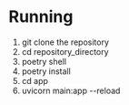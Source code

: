 # Running
1. git clone the repository
2. cd repository_directory
3. poetry shell
4. poetry install
5. cd app
6. uvicorn main:app --reload
